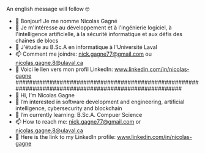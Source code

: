 An english message will follow 🤓
- 👋 Bonjour! Je me nomme Nicolas Gagné
- 👀 Je m'intéresse au développement et à l'ingénierie logiciel, à l'intelligence artificielle, à la sécurité informatique et aux défis des chaînes de blocs
- 🌱 J'étudie au B.Sc.A en informatique à l'Université Laval
- 📫 Comment me joindre: nick.gagne77@gmail.com ou nicolas.gagne.8@ulaval.ca
- 👔 Voici le lien vers mon profil LinkedIn: www.linkedin.com/in/nicolas-gagne
#######################################################################################################
- 👋 Hi, I’m Nicolas Gagne
- 👀 I’m interested in software development and engineering, artificial intelligence, cybersecurity and blockchain
- 🌱 I’m currently learning: B.Sc.A. Compuer Science
- 📫 How to reach me: nick.gagne77@gmail.com or nicolas.gagne.8@ulaval.ca
- 👔 Here is the link to my LinkedIn profile: www.linkedin.com/in/nicolas-gagne

